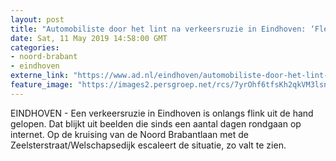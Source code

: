 ```yaml
---
layout: post
title: "Automobiliste door het lint na verkeersruzie in Eindhoven: ‘Flessen vlogen al rijdende door de lucht’"
date: Sat, 11 May 2019 14:58:00 GMT
categories: 
- noord-brabant 
- eindhoven 
externe_link: "https://www.ad.nl/eindhoven/automobiliste-door-het-lint-na-verkeersruzie-in-eindhoven-flessen-vlogen-al-rijdende-door-de-lucht~aa804e38/"
feature_image: "https://images2.persgroep.net/rcs/7yrOhf6tfsKh2qkVM3lsnAbse1c/diocontent/147982034/_fitwidth/400/?appId=21791a8992982cd8da851550a453bd7f&quality=0.7"
---
```


EINDHOVEN - Een verkeersruzie in Eindhoven is onlangs flink uit de hand gelopen. Dat blijkt uit beelden die sinds een aantal dagen rondgaan op internet. Op de kruising van de Noord Brabantlaan met de Zeelsterstraat/Welschapsedijk escaleert de situatie, zo valt te zien.
